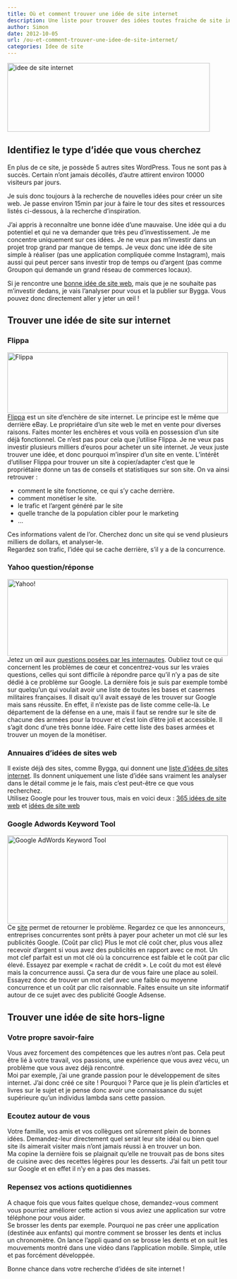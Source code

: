 ```yaml
---
title: Où et comment trouver une idée de site internet
description: Une liste pour trouver des idées toutes fraiche de site internet
author: Simon
date: 2012-10-05
url: /ou-et-comment-trouver-une-idee-de-site-internet/
categories: Idee de site
---
```

<img src="http://www.bygga.fr/wp-content/uploads/2012/10/idee-de-site-internet.jpg" alt="idee de site internet" title="idee-de-site-internet" width="459" height="156" class="aligncenter size-full wp-image-410" />

## Identifiez le type d&rsquo;idée que vous cherchez

En plus de ce site, je possède 5 autres sites WordPress. Tous ne sont pas à succès. Certain n’ont jamais décollés, d’autre attirent environ 10000 visiteurs par jours.  

Je suis donc toujours à la recherche de nouvelles idées pour créer un site web. Je passe environ 15min par jour à faire le tour des sites et ressources listés ci-dessous, à la recherche d’inspiration.  

J’ai appris à reconnaître une bonne idée d’une mauvaise. Une idée qui a du potentiel et qui ne va demander que très peu d’investissement. Je me concentre uniquement sur ces idées. Je ne veux pas m’investir dans un projet trop grand par manque de temps. Je veux donc une idée de site simple à réaliser (pas une application compliquée comme Instagram), mais aussi qui peut percer sans investir trop de temps ou d’argent (pas comme Groupon qui demande un grand réseau de commerces locaux).  

Si je rencontre une [bonne idée de site web][1], mais que je ne souhaite pas m’investir dedans, je vais l’analyser pour vous et la publier sur Bygga. Vous pouvez donc directement aller y jeter un œil !

## Trouver une idée de site sur internet

### Flippa

<img src="http://www.bygga.fr/wp-content/uploads/2012/10/flippa.jpg" alt="Flippa" title="flippa" width="500" height="138" class="aligncenter size-full wp-image-405" />  
<a href="https://flippa.com/" title="Flippa" target="_blank">Flippa</a> est un site d’enchère de site internet. Le principe est le même que derrière eBay. Le propriétaire d’un site web le met en vente pour diverses raisons. Faites monter les enchères et vous voilà en possession d’un site déjà fonctionnel.  
Ce n’est pas pour cela que j’utilise Flippa. Je ne veux pas investir plusieurs milliers d’euros pour acheter un site internet. Je veux juste trouver une idée, et donc pourquoi m’inspirer d’un site en vente.  
L’intérêt d’utiliser Flippa pour trouver un site à copier/adapter c’est que le propriétaire donne un tas de conseils et statistiques sur son site.  
On va ainsi retrouver :

  * comment le site fonctionne, ce qui s’y cache derrière.
  * comment monétiser le site.
  * le trafic et l’argent généré par le site
  * quelle tranche de la population cibler pour le marketing
  * …

Ces informations valent de l’or. Cherchez donc un site qui se vend plusieurs milliers de dollars, et analyser-le.  
Regardez son trafic, l’idée qui se cache derrière, s’il y a de la concurrence.

### Yahoo question/réponse

<img src="http://www.bygga.fr/wp-content/uploads/2012/10/Yahoo.jpg" alt="Yahoo!" title="Yahoo" width="500" height="174" class="aligncenter size-full wp-image-406" />  
Jetez un œil aux <a href="http://fr.answers.yahoo.com/dir/index" title="yahoo question" target="_blank">questions posées par les internautes</a>. Oubliez tout ce qui concernent les problèmes de cœur et concentrez-vous sur les vraies questions, celles qui sont difficile à répondre parce qu’il n’y a pas de site dédié à ce problème sur Google.  
La dernière fois je suis par exemple tombé sur quelqu’un qui voulait avoir une liste de toutes les bases et casernes militaires françaises. Il disait qu’il avait essayé de les trouver sur Google mais sans réussite. En effet, il n’existe pas de liste comme celle-là. Le département de la défense en a une, mais il faut se rendre sur le site de chacune des armées pour la trouver et c’est loin d’être joli et accessible.  
Il s’agit donc d’une très bonne idée. Faire cette liste des bases armées et trouver un moyen de la monétiser.

### Annuaires d’idées de sites web

Il existe déjà des sites, comme Bygga, qui donnent une <a href="http://www.bygga.fr/c/idee-de-site/" title="liste d'idée de site internet" target="_blank">liste d’idées de sites internet</a>. Ils donnent uniquement une liste d’idée sans vraiment les analyser dans le détail comme je le fais, mais c’est peut-être ce que vous recherchez.  
Utilisez Google pour les trouver tous, mais en voici deux : <a href="http://www.365ideesdesiteweb.com/" title="365 idées de site web" target="_blank">365 idées de site web</a> et <a href="http://ideesdesiteweb.blogspot.se/" title="idées de site web" target="_blank">idées de site web</a>

### Google Adwords Keyword Tool

<img src="http://www.bygga.fr/wp-content/uploads/2012/10/Google-AdWords-Keyword-Tool.jpg" alt="Google AdWords Keyword Tool" title="Google-AdWords-Keyword-Tool" width="500" height="200" class="aligncenter size-full wp-image-409" />  
Ce <a href="https://adwords.google.com/o/KeywordTool" title="Google Adwords" target="_blank">site</a> permet de retourner le problème. Regardez ce que les annonceurs, entreprises concurrentes sont prêts à payer pour acheter un mot clé sur les publicités Google. (Coût par clic)  
Plus le mot clé coût cher, plus vous allez recevoir d’argent si vous avez des publicités en rapport avec ce mot.  
Un mot clef parfait est un mot clé où la concurrence est faible et le coût par clic élevé.  
Essayez par exemple « rachat de crédit ». Le coût du mot est élevé mais la concurrence aussi. Ça sera dur de vous faire une place au soleil.  
Essayez donc de trouver un mot clef avec une faible ou moyenne concurrence et un coût par clic raisonnable. Faites ensuite un site informatif autour de ce sujet avec des publicité Google Adsense.

## Trouver une idée de site hors-ligne

### Votre propre savoir-faire

Vous avez forcement des compétences que les autres n’ont pas. Cela peut être lié à votre travail, vos passions, une expérience que vous avez vécu, un problème que vous avez déjà rencontré.  
Moi par exemple, j’ai une grande passion pour le développement de sites internet. J’ai donc créé ce site ! Pourquoi ? Parce que je lis plein d’articles et livres sur le sujet et je pense donc avoir une connaissance du sujet supérieure qu’un individus lambda sans cette passion.

### Ecoutez autour de vous

Votre famille, vos amis et vos collègues ont sûrement plein de bonnes idées. Demandez-leur directement quel serait leur site idéal ou bien quel site ils aimerait visiter mais n’ont jamais réussi à en trouver un bon.  
Ma copine la dernière fois se plaignait qu’elle ne trouvait pas de bons sites de cuisine avec des recettes légères pour les desserts. J’ai fait un petit tour sur Google et en effet il n’y en a pas des masses.

### Repensez vos actions quotidiennes

A chaque fois que vous faites quelque chose, demandez-vous comment vous pourriez améliorer cette action si vous aviez une application sur votre téléphone pour vous aider.  
Se brosser les dents par exemple. Pourquoi ne pas créer une application (destinée aux enfants) qui montre comment se brosser les dents et inclus un chronomètre. On lance l’appli quand on se brosse les dents et on suit les mouvements montré dans une vidéo dans l’application mobile. Simple, utile et pas forcément développée.

Bonne chance dans votre recherche d&rsquo;idées de site internet !

[1]: /categories/idee-de-site/ "Bonne idée de site web"
